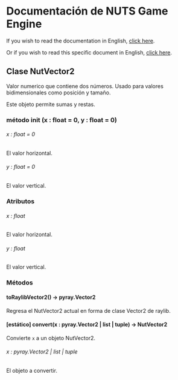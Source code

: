 # Documentación de NUTS Game Engine

If you wish to read the documentation in English, [click here](/DOCUMENTATION/INDEX.md).

Or if you wish to read this specific document in English, [click here](/DOCUMENTATION/FILES/NUTVECTOR2.md).

## Clase NutVector2

Valor numerico que contiene dos números. Usado para valores bidimensionales como posición y tamaño.

Este objeto permite sumas y restas.

### método init (x : float = 0, y : float = 0)

###### x : float = 0

El valor horizontal.

###### y : float = 0

El valor vertical.

### Atributos

###### x : float

El valor horizontal.

###### y : float

El valor vertical.

### Métodos

#### toRaylibVector2() -> pyray.Vector2

Regresa el NutVector2 actual en forma de clase Vector2 de raylib.

#### [estático] convert(x : pyray.Vector2 | list | tuple) -> NutVector2

Convierte `x` a un objeto NutVector2.

###### x : pyray.Vector2 | list | tuple

El objeto a convertir.